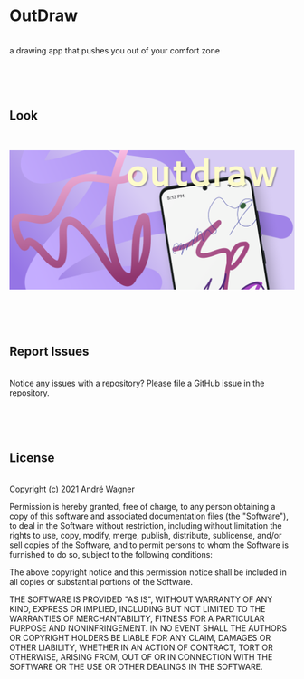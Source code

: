 # OutDraw
<br />
a drawing app that pushes you out of your comfort zone

<br /><br /><br />


## Look
<br/>

![Screenshot0](screenshots/banner_playstore.png)

<br /><br /><br />


## Report Issues
<br />
Notice any issues with a repository? Please file a GitHub issue in the repository.

<br /><br /><br />


## License
<br />
Copyright (c) 2021 André Wagner

Permission is hereby granted, free of charge, to any person obtaining a copy
of this software and associated documentation files (the "Software"), to deal
in the Software without restriction, including without limitation the rights
to use, copy, modify, merge, publish, distribute, sublicense, and/or sell
copies of the Software, and to permit persons to whom the Software is
furnished to do so, subject to the following conditions:

The above copyright notice and this permission notice shall be included in all
copies or substantial portions of the Software.

THE SOFTWARE IS PROVIDED "AS IS", WITHOUT WARRANTY OF ANY KIND, EXPRESS OR
IMPLIED, INCLUDING BUT NOT LIMITED TO THE WARRANTIES OF MERCHANTABILITY,
FITNESS FOR A PARTICULAR PURPOSE AND NONINFRINGEMENT. IN NO EVENT SHALL THE
AUTHORS OR COPYRIGHT HOLDERS BE LIABLE FOR ANY CLAIM, DAMAGES OR OTHER
LIABILITY, WHETHER IN AN ACTION OF CONTRACT, TORT OR OTHERWISE, ARISING FROM,
OUT OF OR IN CONNECTION WITH THE SOFTWARE OR THE USE OR OTHER DEALINGS IN THE
SOFTWARE.
